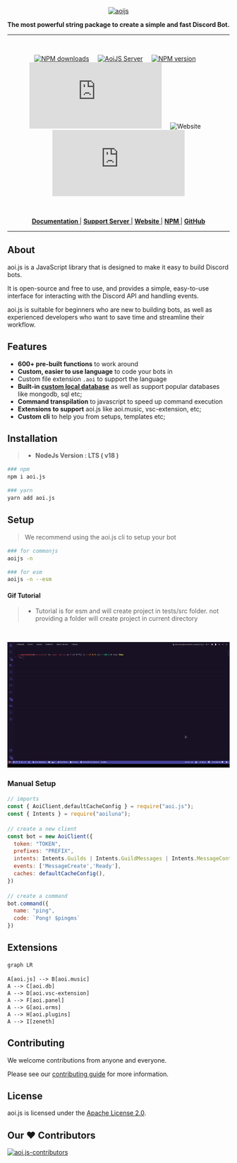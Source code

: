 <p align="center">
  <a href="https://aoi.js.org">
    <img width="300" src="https://cdn.discordapp.com/attachments/1058843428831629443/1063251770228342895/aoijsbanner.png" alt="aoijs">
  </a>
</p>

<div align="center">
  <b>The most powerful string package to create a simple and fast Discord Bot.</b>
</div>

---
<br/>

<div align="center">

[![NPM downloads][download-image]][download-url] &nbsp; &nbsp; 
[![AoiJS Server][aoijs-server]][aoijs-server-url] &nbsp; &nbsp;
[![NPM version][npm-image]][npm-url] &nbsp; &nbsp; 
![License](https://img.shields.io/npm/l/aoi.js) &nbsp; &nbsp;
![Website](https://img.shields.io/website?url=https%3A%2F%2Faoi.js.org&label=aoi.js.org) &nbsp; &nbsp;
![GitHub code size in bytes](https://img.shields.io/github/languages/code-size/akaruidevelopment/aoi.js)


  


[npm-image]: http://img.shields.io/npm/v/aoi.js.svg?color=42cfff
[npm-url]: http://npmjs.org/package/aoi.js
[download-image]: https://img.shields.io/npm/dt/aoi.js.svg?color=3182b0
[download-url]: https://npmjs.org/package/aoi.js
[aoijs-server]: https://img.shields.io/discord/773352845738115102?color=5865F2&logo=discord&logoColor=white
[aoijs-server-url]: https://aoi.js.org/invite

  </div>

<br />

<div align = "center">

  **[ Documentation ](https://aoi.js.org/docs/)** | **[ Support Server ](https://aoi.js.org/invite)** | **[ Website ](https://aoi.js.org/)** | **[ NPM ](https://npmjs.org/package/aoi.js)** | **[ GitHub ](
  https://github.com/akaruidevelopment/aoi.js)**
  
</div>

---

## About

aoi.js is a JavaScript library that is designed to make it easy to build Discord bots. 

It is open-source and free to use, and provides a simple, easy-to-use interface for interacting with the Discord API and handling events. 

aoi.js is suitable for beginners who are new to building bots, as well as experienced developers who want to save time and streamline their workflow.

## Features

- **600+ pre-built functions** to work around
- **Custom, easier to use language** to code your bots in
- Custom file extension `.aoi` to support the language
- **Built-in [custom local database](https://github.com/akaruidevelopment/aoi.db)** as well as support popular databases like mongodb, sql etc;
- **Command transpilation** to javascript to speed up command execution
- **Extensions to support** aoi.js like aoi.music, vsc-extension, etc;
- **Custom cli** to help you from setups, templates etc;


## Installation

> * **NodeJs Version : LTS ( v18 )**

```bash
### npm
npm i aoi.js
```
```bash
### yarn
yarn add aoi.js
```

## Setup 

> We recommend using the aoi.js cli to setup your bot


```bash
### for commonjs
aoijs -n 
```
```bash
### for esm
aoijs -n --esm 
```

#### Gif Tutorial

> * Tutorial is for esm and will create project in tests/src folder. not providing a folder will create project in current directory

<br />

![cli]("../../.github/assets/cli.gif)


### Manual Setup

```javascript
// imports
const { AoiClient,defaultCacheConfig } = require("aoi.js");
const { Intents } = require("aoiluna");

// create a new client
const bot = new AoiClient({
  token: "TOKEN",
  prefixes: "PREFIX",
  intents: Intents.Guilds | Intents.GuildMessages | Intents.MessageContent,
  events: ['MessageCreate','Ready'],
  caches: defaultCacheConfig(),
})

// create a command
bot.command({
  name: "ping",
  code: `Pong! $pingms`
})
```

## Extensions

```mermaid
graph LR

A[aoi.js] --> B[aoi.music]
A --> C[aoi.db]
A --> D[aoi.vsc-extension]
A --> F[aoi.panel]
A --> G[aoi.orms]
A --> H[aoi.plugins]
A --> I[zeneth]
```

## Contributing

We welcome contributions from anyone and everyone. 

Please see our [contributing guide](./.github/CONTRIBUTING.md) for more information.


## License

aoi.js is licensed under the [Apache License 2.0](./LICENSE).

## Our ♥️ Contributors

<a href="https://github.com/Akaruidevelopment/aoi.js/graphs/contributors">
  <img src="https://contrib.rocks/image?repo=AkaruiDevelopment/aoi.js"  alt="aoi.js-contributors"/>
</a>

